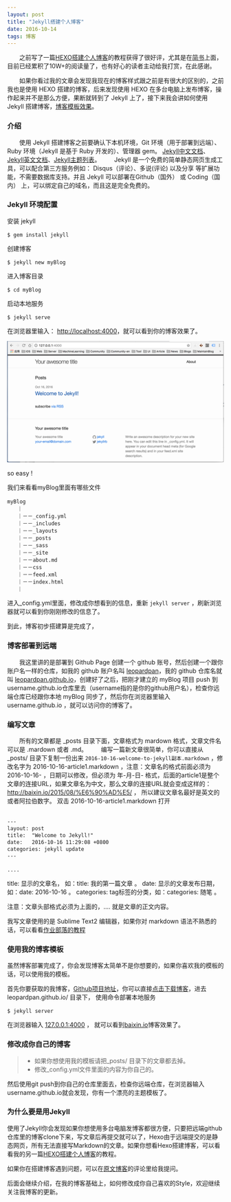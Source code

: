 ```yaml
---
layout: post
title: "Jekyll搭建个人博客"
date: 2016-10-14 
tags: 博客   
---
```


　　之前写了一篇[HEXO搭建个人博客](http://baixin.io/2015/08/HEXO%E6%90%AD%E5%BB%BA%E4%B8%AA%E4%BA%BA%E5%8D%9A%E5%AE%A2/)的教程获得了很好评，尤其是在[简书](http://www.jianshu.com/p/465830080ea9)上面，目前已经累积了10W+的阅读量了，也有好心的读者主动给我打赏，在此感谢。

　　如果你看过我的文章会发现我现在的博客样式跟之前是有很大的区别的，之前我也是使用 HEXO 搭建的博客，后来发现使用 HEXO 在多台电脑上发布博客，操作起来并不是那么方便，果断就转到了 Jekyll 上了，接下来我会讲如何使用 Jekyll 搭建博客，[博客模板效果](http://baixin.io/#blog)。


### 介绍
　　使用 Jekyll 搭建博客之前要确认下本机环境，Git 环境（用于部署到远端）、Ruby 环境（Jekyll 是基于 Ruby 开发的）、管理器 gem。
[Jekyll中文文档](http://jekyll.bootcss.com/)、[Jekyll英文文档](https://jekyllrb.com/)、[Jekyll主题列表](http://jekyllthemes.org/)。
　　Jekyll 是一个免费的简单静态网页生成工具，可以配合第三方服务例如： Disqus（评论）、多说(评论) 以及分享 等扩展功能，不需要数据库支持。并且 Jekyll 可以部署在Github（国外） 或 Coding（国内） 上，可以绑定自己的域名，而且这是完全免费的。

### Jekyll 环境配置

安装 jekyll

```     
$ gem install jekyll     
```    

创建博客

```    
$ jekyll new myBlog    
```   

进入博客目录

```
$ cd myBlog  
```

启动本地服务
```
$ jekyll serve
```

在浏览器里输入： [http://localhost:4000](http://localhost:4000)，就可以看到你的博客效果了。

![](/assets/images/jekyll/image1.png)

so easy !

我们来看看myBlog里面有哪些文件

```
myBlog　　　　　　　　　　　
　　｜　　　　　　
　　｜－－_config.yml　　　　　　　　　
　　｜－－_includes　　　　　　　　
　　｜－－_layouts　　　　　　　　　　
　　｜－－_posts　　　　　　　
　　｜－－_sass　　　　　　　　
　　｜－－_site　　　　　　　　　　
　　｜－－about.md　　　　　　　
　　｜－－css　　　　　　　
　　｜－－feed.xml　　　　　　　　
　　｜－－index.html　　　　　　　
　　｜　
```


进入_config.yml里面，修改成你想看到的信息，重新 `jekyll server` ，刷新浏览器就可以看到你刚刚修改的信息了。

到此，博客初步搭建算是完成了，

### 博客部署到远端 

　　我这里讲的是部署到 Github Page 创建一个 github 账号，然后创建一个跟你账户名一样的仓库，如我的 github 账户名叫 [leopardpan](https://github.com/leopardpan)，我的 github 仓库名就叫 [leopardpan.github.io](https://github.com/leopardpan/leopardpan.github.io)，创建好了之后，把刚才建立的 myBlog 项目 push 到 username.github.io仓库里去（username指的是你的github用户名），检查你远端仓库已经跟你本地 myBlog 同步了，然后你在浏览器里输入 username.github.io ，就可以访问你的博客了。


### 编写文章

　　所有的文章都是 _posts 目录下面，文章格式为 mardown 格式，文章文件名可以是 .mardown 或者 .md。
　　编写一篇新文章很简单，你可以直接从 _posts/ 目录下复制一份出来 `2016-10-16-welcome-to-jekyll副本.markdown` ，修改名字为 2016-10-16-article1.markdown ，注意：文章名的格式前面必须为 2016-10-16- ，日期可以修改，但必须为 年-月-日- 格式，后面的article1是整个文章的连接URL，如果文章名为中文，那么文章的连接URL就会变成这样的：http://baixin.io/2015/08/%E6%90%AD%E5/ ， 所以建议文章名最好是英文的或者阿拉伯数字。 双击 2016-10-16-article1.markdown 打开

```

---
layout: post
title:  "Welcome to Jekyll!"
date:   2016-10-16 11:29:08 +0800
categories: jekyll update
---

....

```


title: 显示的文章名， 如：title: 我的第一篇文章 。
date:  显示的文章发布日期，如：date: 2016-10-16 。
categories: tag标签的分类，如：categories: 随笔 。

注意：文章头部格式必须为上面的，.... 就是文章的正文内容。

我写文章使用的是 Sublime Text2 编辑器，如果你对 markdown 语法不熟悉的话，可以看看[作业部落的教程](https://www.zybuluo.com/) 


### 使用我的博客模板

虽然博客部署完成了，你会发现博客太简单不是你想要的，如果你喜欢我的模板的话，可以使用我的模板。

首先你要获取的我博客，[Github项目地址](https://github.com/leopardpan/leopardpan.github.io.git)，你可以直接[点击下载博客](https://github.com/leopardpan/leopardpan.github.io/archive/master.zip)，进去leopardpan.github.io/ 目录下， 使用命令部署本地服务 

```
$ jekyll server   
```

在浏览器输入 [127.0.0.1:4000](127.0.0.1:4000) ， 就可以看到[baixin.io](http://baixin.io)博客效果了。

### 修改成你自己的博客

>* 如果你想使用我的模板请把_posts/ 目录下的文章都去掉。
>* 修改_config.yml文件里面的内容为你自己的。

然后使用git push到你自己的仓库里面去，检查你远端仓库，在浏览器输入username.github.io就会发现，你有一个漂亮的主题模板了。      

### 为什么要是用Jekyll

使用了Jekyll你会发现如果你想使用多台电脑发博客都很方便，只要把远端github仓库里的博客clone下来，写文章后再提交就可以了，Hexo由于远端提交的是静态网页，所有无法直接写Markdown的文章。如果你想看Hexo搭建博客，可以看看我的另一篇[HEXO搭建个人博客](http://baixin.io/2015/08/HEXO%E6%90%AD%E5%BB%BA%E4%B8%AA%E4%BA%BA%E5%8D%9A%E5%AE%A2/)的教程。

如果你在搭建博客遇到问题，可以在[原文博客](http://baixin.io/2016/06/jekyll_tutorials1/)的评论里给我提问。

后面会继续介绍，在我的博客基础上，如何修改成你自己喜欢的Style，欢迎继续关注我博客的更新。








